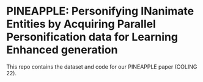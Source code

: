 # PINEAPPLE: Personifying INanimate Entities by Acquiring Parallel Personification data for Learning Enhanced generation
This repo contains the dataset and code for our PINEAPPLE paper (COLING 22).